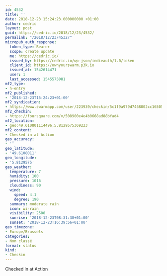 ```yaml
---
id: 4532
title: ''
date: 2018-12-23 15:24:23.000000000 +01:00
author: cedric
layout: post
guid: https://cedric.io/2018/12/23/4532/
permalink: "/2018/12/23/4532/"
micropub_auth_response:
  token_type: Bearer
  scope: create update
  me: https://cedric.io/
  issued_by: https://cedric.io/wp-json/indieauth/1.0/token
  client_id: https://ownyourswarm.p3k.io
  issued_at: 1542614471
  user: 1
  last_accessed: 1545575081
mf2_type:
- h-entry
mf2_published:
- '2018-12-23T15:24:23+01:00'
mf2_syndication:
- https://www.swarmapp.com/user/223939/checkin/5c1f9a979d7468002cc16505
mf2_checkin:
- https://foursquare.com/v/508900e4e4b0668ad88bfad4
mf2_location:
- geo:49.610801114496,5.8129575369223
mf2_content:
- Checked in at Action
geo_accuracy:
- ''
geo_latitude:
- '49.6108011'
geo_longitude:
- '5.8129575'
geo_weather:
  temperature: 7
  humidity: 100
  pressure: 1016
  cloudiness: 90
  wind:
    speed: 4.1
    degree: 190
  summary: moderate rain
  icon: wi-rain
  visibility: 2500
  sunrise: '2018-12-23T08:31:38+01:00'
  sunset: '2018-12-23T16:39:56+01:00'
geo_timezone:
- Europe/Brussels
categories:
- Non classé
format: status
kind:
- Checkin
---
```

Checked in at Action